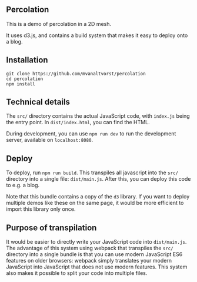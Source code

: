 ## Percolation
This is a demo of percolation in a 2D mesh.

It uses d3.js, and contains a build system that makes it easy to deploy onto a blog.

## Installation

    git clone https://github.com/mvanaltvorst/percolation
    cd percolation
    npm install

## Technical details
The `src/` directory contains the actual JavaScript code, with `index.js` being the entry point.
In `dist/index.html`, you can find the HTML.

During development, you can use `npm run dev` to run the development server, 
available on `localhost:8080`. 

## Deploy
To deploy, run `npm run build`. This transpiles all javascript into the `src/` directory into a single file: `dist/main.js`. After this, you can deploy this code to e.g. a blog. 

Note that this bundle contains a copy of the `d3` library. If you want to deploy multiple demos like these on the same page, it would be more efficient to import this library only once. 

## Purpose of transpilation
It would be easier to directly write your JavaScript code into `dist/main.js`. The advantage of this system using webpack that transpiles the `src/` directory into a single bundle is that you can use modern JavaScript ES6 features on older browsers: webpack simply translates your modern JavaScript into JavaScript that does not use modern features. This system also makes it possible to split your code into multiple files.